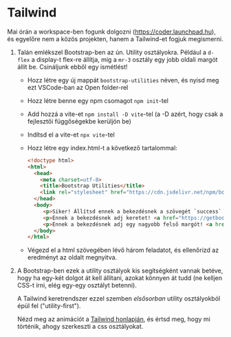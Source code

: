 # Tailwind

Mai órán a workspace-ben fogunk dolgozni (https://coder.launchpad.hu), és egyelőre nem a közös projekten, hanem a Tailwind-et fogjuk megismerni.

1. Talán emlékszel Bootstrap-ben az ún. Utility osztályokra. Például a `d-flex` a display-t flex-re állítja, míg a `mr-3` osztály egy jobb oldali margót állít be. Csináljunk ebből egy ismétlést!

   - Hozz létre egy új mappát `bootstrap-utilities` néven, és nyisd meg ezt VSCode-ban az Open folder-rel
   - Hozz létre benne egy npm csomagot `npm init`-tel
   - Add hozzá a vite-et `npm install -D vite`-tel (a -D azért, hogy csak a fejlesztői függőségekbe kerüljön be)
   - Indítsd el a vite-et `npx vite`-tel
   - Hozz létre egy index.html-t a következő tartalommal:

     ```html
     <!doctype html>
     <html>
       <head>
         <meta charset=utf-8>
         <title>Bootstrap Utilities</title>
         <link rel="stylesheet" href="https://cdn.jsdelivr.net/npm/bootstrap@5.3.3/dist/css/bootstrap.min.css">
       </head>
       <body>
          <p>Siker! Állítsd ennek a bekezdésnek a szövegét `success` színűre! <a href="https://getbootstrap.com/docs/5.0/utilities/colors/">https://getbootstrap.com/docs/5.0/utilities/colors/</a></p>
          <p>Ennek a bekezdésnek adj keretet! <a href="https://getbootstrap.com/docs/5.0/utilities/borders/">https://getbootstrap.com/docs/5.0/utilities/borders/</a></p>
          <p>Ennek a bekezdésnek adj egy nagyobb felső margót! <a href="https://getbootstrap.com/docs/5.0/utilities/spacing/">https://getbootstrap.com/docs/5.0/utilities/spacing/</a></p>
       </body>
     </html>
     ```

   - Végezd el a html szövegében lévő három feladatot, és ellenőrizd az eredményt az oldalt megnyitva.
    
2. A Bootstrap-ben ezek a utility osztályok kis segítségként vannak betéve, hogy ha egy-két dolgot át kell állítani, azokat könnyen át tudd (ne kelljen CSS-t írni, elég egy-egy osztályt betenni).

   A Tailwind keretrendszer ezzel szemben *elsősorban* utility osztályokból épül fel ("utility-first").

   Nézd meg az animációt a [Tailwind honlapján](https://tailwindcss.com), és értsd meg, hogy mi történik, ahogy szerkeszti a css osztályokat.

   
